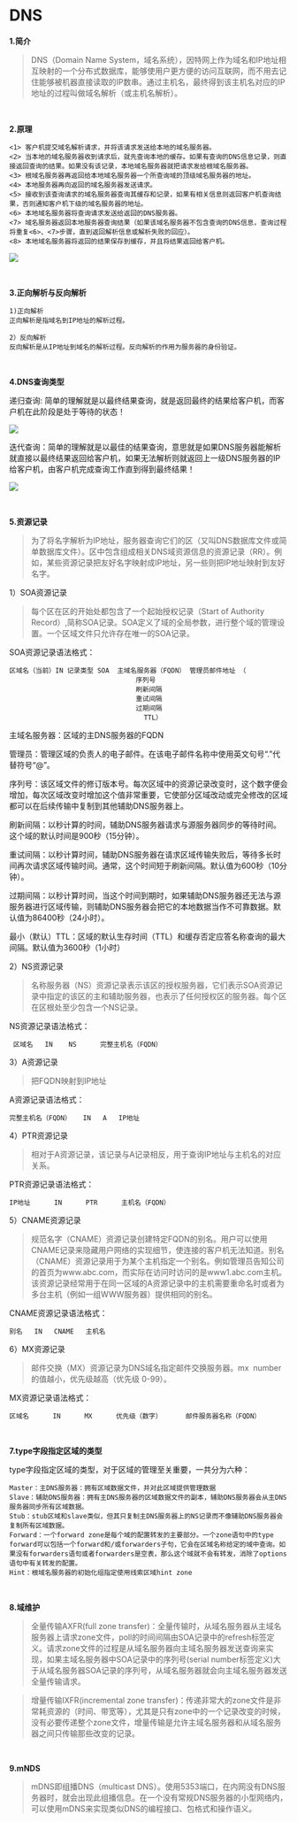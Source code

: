 # DNS

**1.简介**

>DNS（Domain Name System，域名系统），因特网上作为域名和IP地址相互映射的一个分布式数据库，能够使用户更方便的访问互联网，而不用去记住能够被机器直接读取的IP数串。通过主机名，最终得到该主机名对应的IP地址的过程叫做域名解析（或主机名解析）。

<br>

**2.原理**

```
<1> 客户机提交域名解析请求，并将该请求发送给本地的域名服务器。
<2> 当本地的域名服务器收到请求后，就先查询本地的缓存。如果有查询的DNS信息记录，则直接返回查询的结果。如果没有该记录，本地域名服务器就把请求发给根域名服务器。
<3> 根域名服务器再返回给本地域名服务器一个所查询域的顶级域名服务器的地址。
<4> 本地服务器再向返回的域名服务器发送请求。
<5> 接收到该查询请求的域名服务器查询其缓存和记录，如果有相关信息则返回客户机查询结果，否则通知客户机下级的域名服务器的地址。
<6> 本地域名服务器将查询请求发送给返回的DNS服务器。
<7> 域名服务器返回本地服务器查询结果（如果该域名服务器不包含查询的DNS信息，查询过程将重复<6>、<7>步骤，直到返回解析信息或解析失败的回应）。
<8> 本地域名服务器将返回的结果保存到缓存，并且将结果返回给客户机。
```

![](../images/63.png)

<br>

**3.正向解析与反向解析**

```
1)正向解析
正向解析是指域名到IP地址的解析过程。
```

```
2）反向解析
反向解析是从IP地址到域名的解析过程。反向解析的作用为服务器的身份验证。
```

<br>

**4.DNS查询类型**

递归查询: 简单的理解就是以最终结果查询，就是返回最终的结果给客户机，而客户机在此阶段是处于等待的状态！

![](../images/64.png)

迭代查询：简单的理解就是以最佳的结果查询，意思就是如果DNS服务器能解析就直接以最终结果返回给客户机，如果无法解析则就返回上一级DNS服务器的IP给客户机，由客户机完成查询工作直到得到最终结果！

![](../images/65.png)

<br>

**5.资源记录**

>为了将名字解析为IP地址，服务器查询它们的区（又叫DNS数据库文件或简单数据库文件）。区中包含组成相关DNS域资源信息的资源记录（RR）。例如，某些资源记录把友好名字映射成IP地址，另一些则把IP地址映射到友好名字。

1）SOA资源记录

>每个区在区的开始处都包含了一个起始授权记录（Start of Authority Record）,简称SOA记录。SOA定义了域的全局参数，进行整个域的管理设置。一个区域文件只允许存在唯一的SOA记录。

SOA资源记录语法格式：

```
区域名（当前）IN 记录类型 SOA 	主域名服务器（FQDN） 管理员邮件地址 （
                                序列号 
                                刷新间隔 
                                重试间隔 
                                过期间隔
                                  TTL）
```

主域名服务器：区域的主DNS服务器的FQDN

管理员：管理区域的负责人的电子邮件。在该电子邮件名称中使用英文句号“.”代替符号“@”。

序列号：该区域文件的修订版本号。每次区域中的资源记录改变时，这个数字便会增加，每次区域改变时增加这个值非常重要，它使部分区域改动或完全修改的区域都可以在后续传输中复制到其他辅助DNS服务器上。

刷新间隔：以秒计算的时间，辅助DNS服务器请求与源服务器同步的等待时间。这个域的默认时间是900秒（15分钟）。

重试间隔：以秒计算时间，辅助DNS服务器在请求区域传输失败后，等待多长时间再次请求区域传输时间。通常，这个时间短于刷新间隔。默认值为600秒（10分钟）。

过期间隔：以秒计算时间，当这个时间到期时，如果辅助DNS服务器还无法与源服务器进行区域传输，则辅助DNS服务器会把它的本地数据当作不可靠数据。默认值为86400秒（24小时）。

最小（默认）TTL：区域的默认生存时间（TTL）和缓存否定应答名称查询的最大间隔。默认值为3600秒（1小时）

2）NS资源记录

>名称服务器（NS）资源记录表示该区的授权服务器，它们表示SOA资源记录中指定的该区的主和辅助服务器，也表示了任何授权区的服务器。每个区在区根处至少包含一个NS记录。

NS资源记录语法格式：

```
 区域名   IN    NS      完整主机名（FQDN）
```

3）A资源记录
 
>把FQDN映射到IP地址

A资源记录语法格式：

```
完整主机名（FQDN）   IN   A   IP地址
```

4）PTR资源记录

>相对于A资源记录，该记录与A记录相反，用于查询IP地址与主机名的对应关系。

PTR资源记录语法格式：

```
IP地址      IN      PTR      主机名（FQDN）
```

5）CNAME资源记录

>规范名字（CNAME）资源记录创建特定FQDN的别名。用户可以使用CNAME记录来隐藏用户网络的实现细节，使连接的客户机无法知道。别名（CNAME）资源记录用于为某个主机指定一个别名。例如管理员告知公司的首页为www.abc.com，而实际在访问时访问的是www1.abc.com主机。该资源记录经常用于在同一区域的A资源记录中的主机需要重命名时或者为多台主机（例如一组WWW服务器）提供相同的别名。

CNAME资源记录语法格式：

```
别名   IN   CNAME   主机名
```

6）MX资源记录

>邮件交换（MX）资源记录为DNS域名指定邮件交换服务器。mx  number的值越小，优先级越高（优先级 0-99）。

MX资源记录语法格式：

```
区域名      IN      MX      优先级（数字）      邮件服务器名称（FQDN）
```

<br>

**7.type字段指定区域的类型**

type字段指定区域的类型，对于区域的管理至关重要，一共分为六种：

```
Master：主DNS服务器：拥有区域数据文件，并对此区域提供管理数据
Slave：辅助DNS服务器：拥有主DNS服务器的区域数据文件的副本，辅助DNS服务器会从主DNS服务器同步所有区域数据。
Stub：stub区域和slave类似，但其只复制主DNS服务器上的NS记录而不像辅助DNS服务器会复制所有区域数据。
Forward：一个forward zone是每个域的配置转发的主要部分。一个zone语句中的type forward可以包括一个forward和/或forwarders子句，它会在区域名称给定的域中查询。如果没有forwarders语句或者forwarders是空表，那么这个域就不会有转发，消除了options语句中有关转发的配置。
Hint：根域名服务器的初始化组指定使用线索区域hint zone
```

<br>

**8.域维护**

>全量传输AXFR(full zone transfer)：全量传输时，从域名服务器从主域名服务器上请求zone文件，poll的时间间隔由SOA记录中的refresh标签定义。请求zone文件的过程是从域名服务器向主域名服务器发送查询来实现，如果主域名服务器中SOA记录中的序列号(serial number标签定义)大于从域名服务器SOA记录的序列号，从域名服务器就会向主域名服务器发送全量传输请求。

>增量传输IXFR(incremental zone transfer)：传递非常大的zone文件是非常耗资源的（时间、带宽等），尤其是只有zone中的一个记录改变的时候，没有必要传递整个zone文件，增量传输是允许主域名服务器和从域名服务器之间只传输那些改变的记录。

<br>

**9.mNDS**

>mDNS即组播DNS（multicast DNS）。使用5353端口，在内网没有DNS服务器时，就会出现此组播信息。在一个没有常规DNS服务器的小型网络内，可以使用mDNS来实现类似DNS的编程接口、包格式和操作语义。
